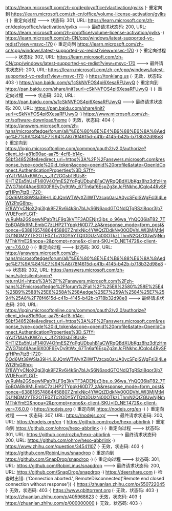 https://learn.microsoft.com/zh-cn/deployoffice/vlactivation/gvlks (· 重定向到 https://learn.microsoft.com/zh-cn/office/volume-license-activation/gvlks ·)
(· 重定向过程 ---> 状态码: 301, URL: https://learn.microsoft.com/zh-cn/deployoffice/vlactivation/gvlks ---> 最终请求状态码: 200, URL: https://learn.microsoft.com/zh-cn/office/volume-license-activation/gvlks ·)
https://learn.microsoft.com/zh-CN/cpp/windows/latest-supported-vc-redist?view=msvc-170 (· 重定向到 https://learn.microsoft.com/zh-cn/cpp/windows/latest-supported-vc-redist?view=msvc-170 ·)
(· 重定向过程 ---> 状态码: 302, URL: https://learn.microsoft.com/zh-CN/cpp/windows/latest-supported-vc-redist?view=msvc-170 ---> 最终请求状态码: 200, URL: https://learn.microsoft.com/zh-cn/cpp/windows/latest-supported-vc-redist?view=msvc-170 ·)
https://tonkiang.us (· 无效，状态码: 403 ·)
https://pan.baidu.com/s/1cSkNVFOS4pi6XesaRFUwyQ (· 重定向到 https://pan.baidu.com/share/init?surl=cSkNVFOS4pi6XesaRFUwyQ ·)
(· 重定向过程 ---> 状态码: 302, URL: https://pan.baidu.com/s/1cSkNVFOS4pi6XesaRFUwyQ ---> 最终请求状态码: 200, URL: https://pan.baidu.com/share/init?surl=cSkNVFOS4pi6XesaRFUwyQ ·)
https://www.microsoft.com/zh-cn/software-download/home (· 无效，状态码: 404 ·)
https://answers.microsoft.com/zh-hans/microsoftedge/forum/all/%E6%80%8E%E4%B9%88%E6%8A%8Aedge%E7%9A%84%E7%94%A8/78f4615d-c41b-4145-b42b-b718b32d98e8 (· 重定向到 https://login.microsoftonline.com/common/oauth2/v2.0/authorize?client_id=a81d90ac-aa75-4cf8-b14c-58bf348528fe&redirect_uri=https%3A%2F%2Fanswers.microsoft.com&response_type=code%20id_token&scope=openid%20profile&state=OpenIdConnect.AuthenticationProperties%3D_S7fY-gYJf7MJAxKWZn_s_JfZ2GGsbTBUs8-KHTIZEa5hUsF14l0V4OfmES2YqPgUDbuhB1aCWRqQBdXUbKgz8hz3dfzHmZWG7bbf4AaeSlX00F6EyDy9tWx_67Tn6af6EspZg3nJcFINkhcJCqlo44RvSFgfHPm7tzB-I720-DQd6Mt38WSla39HrLi0JQmWTWyXZiIWTVzcxp0arJA0ycSFpISWgFsl3l4LeWt2PxG8hp-Ef8WYyCNoX2gi3Igk9FZRv6i4kSn7bIJyS6N6aodGTONdQTgRSzl8qor3jb7WUEFonYLGiT-yuRuMa2GSpewNPabTtLF9q3kVTF3ADENjz3jbs_o_96wa_YhQQ36iaT82_7TEpBOABk9MLEmbC7zLHP2TYpqkHi0D77_zA&response_mode=form_post&nonce=638816574864458807.ZmIxNjc4YWQtZDdkNy00ODVhLWI3MjMtMDU1NDM2YTE2OTE0ZTc2ODY5YTQtODUzNi00OTkzLThmN2QtZGUwNjNmMThkYmE2&nopa=2&prompt=none&x-client-SKU=ID_NET472&x-client-ver=7.6.0.0 ·)
(· 重定向过程 ---> 状态码: 302, URL: https://answers.microsoft.com/zh-hans/microsoftedge/forum/all/%E6%80%8E%E4%B9%88%E6%8A%8Aedge%E7%9A%84%E7%94%A8/78f4615d-c41b-4145-b42b-b718b32d98e8 ---> 状态码: 302, URL: https://answers.microsoft.com/zh-hans/site/silentsignin?returnUrl=https%3A%2F%2Fanswers.microsoft.com%2Fzh-hans%2Fmicrosoftedge%2Fforum%2Fall%2F%25E6%2580%258E%25E4%25B9%2588%25E6%258A%258Aedge%25E7%259A%2584%25E7%2594%25A8%2F78f4615d-c41b-4145-b42b-b718b32d98e8 ---> 最终请求状态码: 200, URL: https://login.microsoftonline.com/common/oauth2/v2.0/authorize?client_id=a81d90ac-aa75-4cf8-b14c-58bf348528fe&redirect_uri=https%3A%2F%2Fanswers.microsoft.com&response_type=code%20id_token&scope=openid%20profile&state=OpenIdConnect.AuthenticationProperties%3D_S7fY-gYJf7MJAxKWZn_s_JfZ2GGsbTBUs8-KHTIZEa5hUsF14l0V4OfmES2YqPgUDbuhB1aCWRqQBdXUbKgz8hz3dfzHmZWG7bbf4AaeSlX00F6EyDy9tWx_67Tn6af6EspZg3nJcFINkhcJCqlo44RvSFgfHPm7tzB-I720-DQd6Mt38WSla39HrLi0JQmWTWyXZiIWTVzcxp0arJA0ycSFpISWgFsl3l4LeWt2PxG8hp-Ef8WYyCNoX2gi3Igk9FZRv6i4kSn7bIJyS6N6aodGTONdQTgRSzl8qor3jb7WUEFonYLGiT-yuRuMa2GSpewNPabTtLF9q3kVTF3ADENjz3jbs_o_96wa_YhQQ36iaT82_7TEpBOABk9MLEmbC7zLHP2TYpqkHi0D77_zA&response_mode=form_post&nonce=638816574864458807.ZmIxNjc4YWQtZDdkNy00ODVhLWI3MjMtMDU1NDM2YTE2OTE0ZTc2ODY5YTQtODUzNi00OTkzLThmN2QtZGUwNjNmMThkYmE2&nopa=2&prompt=none&x-client-SKU=ID_NET472&x-client-ver=7.6.0.0 ·)
https://nodejs.org (· 重定向到 https://nodejs.org/en ·)
(· 重定向过程 ---> 状态码: 307, URL: https://nodejs.org/ ---> 最终请求状态码: 200, URL: https://nodejs.org/en ·)
https://github.com/rozbo/hexo-abbrlink (· 重定向到 https://github.com/ohroy/hexo-abbrlink ·)
(· 重定向过程 ---> 状态码: 301, URL: https://github.com/rozbo/hexo-abbrlink ---> 最终请求状态码: 200, URL: https://github.com/ohroy/hexo-abbrlink ·)
https://www.zhihu.com/question/34541107 (· 无效，状态码: 403 ·)
https://github.com/RobinLinus/snapdrop (· 重定向到 https://github.com/SnapDrop/snapdrop ·)
(· 重定向过程 ---> 状态码: 301, URL: https://github.com/RobinLinus/snapdrop ---> 最终请求状态码: 200, URL: https://github.com/SnapDrop/snapdrop ·)
https://deershare.com (· 检查时出错: ('Connection aborted.', RemoteDisconnected('Remote end closed connection without response')) ·)
https://zhuanlan.zhihu.com/p/550722045 (· 无效，状态码: 403 ·)
https://www.qbittorrent.org (· 无效，状态码: 403 ·)
https://zhuanlan.zhihu.com/p/405968623 (· 无效，状态码: 403 ·)
https://zhuanlan.zhihu.com/p/000000000 (· 无效，状态码: 403 ·)
